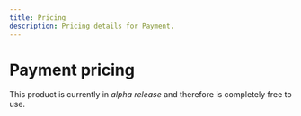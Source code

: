 ```yaml
---
title: Pricing
description: Pricing details for Payment.
---
```


# Payment pricing

This product is currently in _alpha release_ and therefore is completely free to use.
